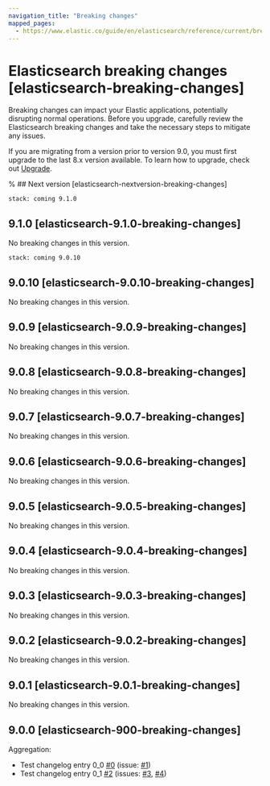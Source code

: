 ```yaml
---
navigation_title: "Breaking changes"
mapped_pages:
  - https://www.elastic.co/guide/en/elasticsearch/reference/current/breaking-changes.html
---
```


# Elasticsearch breaking changes [elasticsearch-breaking-changes]

Breaking changes can impact your Elastic applications, potentially disrupting normal operations. Before you upgrade, carefully review the Elasticsearch breaking changes and take the necessary steps to mitigate any issues.

If you are migrating from a version prior to version 9.0, you must first upgrade to the last 8.x version available. To learn how to upgrade, check out [Upgrade](docs-content://deploy-manage/upgrade.md).

% ## Next version [elasticsearch-nextversion-breaking-changes]

```{applies_to}
stack: coming 9.1.0
```
## 9.1.0 [elasticsearch-9.1.0-breaking-changes]

No breaking changes in this version.

```{applies_to}
stack: coming 9.0.10
```
## 9.0.10 [elasticsearch-9.0.10-breaking-changes]

No breaking changes in this version.

## 9.0.9 [elasticsearch-9.0.9-breaking-changes]

No breaking changes in this version.

## 9.0.8 [elasticsearch-9.0.8-breaking-changes]

No breaking changes in this version.

## 9.0.7 [elasticsearch-9.0.7-breaking-changes]

No breaking changes in this version.

## 9.0.6 [elasticsearch-9.0.6-breaking-changes]

No breaking changes in this version.

## 9.0.5 [elasticsearch-9.0.5-breaking-changes]

No breaking changes in this version.

## 9.0.4 [elasticsearch-9.0.4-breaking-changes]

No breaking changes in this version.

## 9.0.3 [elasticsearch-9.0.3-breaking-changes]

No breaking changes in this version.

## 9.0.2 [elasticsearch-9.0.2-breaking-changes]

No breaking changes in this version.

## 9.0.1 [elasticsearch-9.0.1-breaking-changes]

No breaking changes in this version.

## 9.0.0 [elasticsearch-900-breaking-changes]

Aggregation:
* Test changelog entry 0_0 [#0](https://github.com/elastic/elasticsearch/pull/0) (issue: [#1](https://github.com/elastic/elasticsearch/issues/1))
* Test changelog entry 0_1 [#2](https://github.com/elastic/elasticsearch/pull/2) (issues: [#3](https://github.com/elastic/elasticsearch/issues/3), [#4](https://github.com/elastic/elasticsearch/issues/4))


